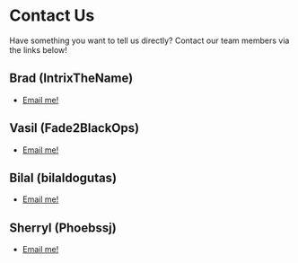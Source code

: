# Contact Us
Have something you want to tell us directly?  Contact our team members via the links below!

## Brad (IntrixTheName)
- [Email me!](mailto:bpwalby7143@eagle.fgcu.edu)

## Vasil (Fade2BlackOps)
- [Email me!](mailto:vtivanoviii5757@eagle.fgcu.edu)

## Bilal (bilaldogutas)
- [Email me!](mailto:bdogutas4562@eagle.fgcu.edu)

## Sherryl (Phoebssj)
- [Email me!](mailto:stjacquet0407@eagle.fgcu.edu)